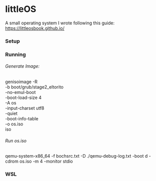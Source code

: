 # littleOS

A small operating system I wrote following this guide:
https://littleosbook.github.io/

### Setup

### Running

###### Generate Image:
genisoimage -R                              \
            -b boot/grub/stage2_eltorito    \
            -no-emul-boot                   \
            -boot-load-size 4               \
            -A os                           \
            -input-charset utf8             \
            -quiet                          \
            -boot-info-table                \
            -o os.iso                       \
            iso

###### Run os.iso 
qemu-system-x86_64 -f bochsrc.txt -D ./qemu-debug-log.txt -boot d -cdrom os.iso -m 4 -monitor stdio

### WSL
